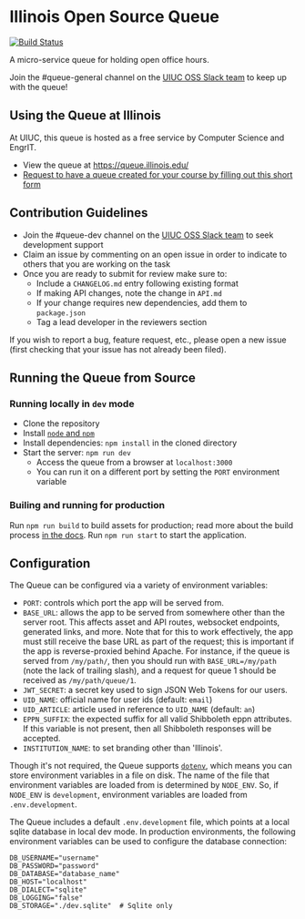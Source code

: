 # Illinois Open Source Queue

[![Build Status](https://travis-ci.org/illinois/queue.svg?branch=master)](https://travis-ci.org/illinois/queue)

A micro-service queue for holding open office hours.

Join the #queue-general channel on the [UIUC OSS Slack team](https://illinois-oss.slack.com) to keep up with the queue!

## Using the Queue at Illinois

At UIUC, this queue is hosted as a free service by Computer Science and EngrIT.

- View the queue at https://queue.illinois.edu/
- [Request to have a queue created for your course by filling out this short form](https://forms.illinois.edu/sec/691281)

## Contribution Guidelines

- Join the #queue-dev channel on the [UIUC OSS Slack team](https://illinois-oss.slack.com) to seek development support
- Claim an issue by commenting on an open issue in order to indicate to others that you are working on the task
- Once you are ready to submit for review make sure to:
  - Include a `CHANGELOG.md` entry following existing format
  - If making API changes, note the change in `API.md`
  - If your change requires new dependencies, add them to `package.json`
  - Tag a lead developer in the reviewers section

If you wish to report a bug, feature request, etc., please open a new issue (first checking that your issue has not already been filed).

## Running the Queue from Source

### Running locally in `dev` mode

- Clone the repository
- Install [`node` and `npm`](https://nodejs.org/en/download/package-manager/)
- Install dependencies: `npm install` in the cloned directory
- Start the server: `npm run dev`
  - Access the queue from a browser at `localhost:3000`
  - You can run it on a different port by setting the `PORT` environment variable

### Builing and running for production

Run `npm run build` to build assets for production; read more about the build process [in the docs](docs/Build.md). Run `npm run start` to start the application.

## Configuration

The Queue can be configured via a variety of environment variables:

- `PORT`: controls which port the app will be served from.
- `BASE_URL`: allows the app to be served from somewhere other than the server
  root. This affects asset and API routes, websocket endpoints, generated links,
  and more. Note that for this to work effectively, the app must still receive
  the base URL as part of the request; this is important if the app is
  reverse-proxied behind Apache. For instance, if the queue is served from
  `/my/path/`, then you should run with `BASE_URL=/my/path` (note the lack of
  trailing slash), and a request for queue 1 should be received as `/my/path/queue/1`.
- `JWT_SECRET`: a secret key used to sign JSON Web Tokens for our users.
- `UID_NAME`: official name for user ids (default: `email`)
- `UID_ARTICLE`: article used in reference to `UID_NAME` (default: `an`)
- `EPPN_SUFFIX`: the expected suffix for all valid Shibboleth eppn attributes. If this variable is not present, then all Shibboleth responses will be accepted.
- `INSTITUTION_NAME`: to set branding other than 'Illinois'.

Though it's not required, the Queue supports [`dotenv`](https://www.npmjs.com/package/dotenv), which means you can store environment variables in a file on disk. The name of the file that environment variables are loaded from is determined by `NODE_ENV`. So, if `NODE_ENV` is `development`, environment variables are loaded from `.env.development`.

The Queue includes a default `.env.development` file, which points at a local sqlite database in local dev mode. In production environments, the following environment variables can be used to configure the database connection:

```
DB_USERNAME="username"
DB_PASSWORD="password"
DB_DATABASE="database_name"
DB_HOST="localhost"
DB_DIALECT="sqlite"
DB_LOGGING="false"
DB_STORAGE="./dev.sqlite"  # Sqlite only
```
